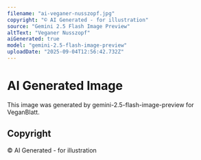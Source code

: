 ```yaml
---
filename: "ai-veganer-nusszopf.jpg"
copyright: "© AI Generated - for illustration"
source: "Gemini 2.5 Flash Image Preview"
altText: "Veganer Nusszopf"
aiGenerated: true
model: "gemini-2.5-flash-image-preview"
uploadDate: "2025-09-04T12:56:42.732Z"
---
```


# AI Generated Image

This image was generated by gemini-2.5-flash-image-preview for VeganBlatt.

## Copyright
© AI Generated - for illustration
